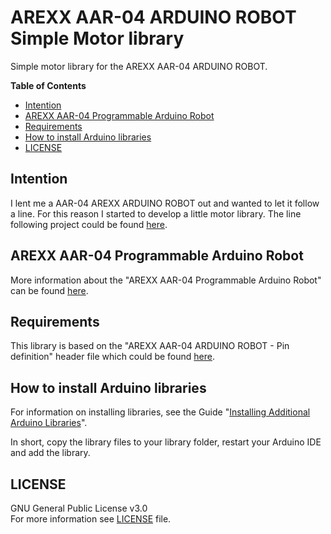 # AREXX AAR-04 ARDUINO ROBOT<br />Simple Motor library

Simple motor library for the AREXX AAR-04 ARDUINO ROBOT.

**Table of Contents**
- [Intention](#intention)
- [AREXX AAR-04 Programmable Arduino Robot](#arexx-aar-04-programmable-arduino-robot)
- [Requirements](#requirements)
- [How to install Arduino libraries](#how-to-install-arduino-libraries)
- [LICENSE](#license)


## Intention
I lent me a AAR-04 AREXX ARDUINO ROBOT out and wanted to let it follow a line. For this reason I started to develop a little motor library. The line following project could be found [here](https://github.com/HeinrichAD/Arduino-AAR04-Robot-LineTrackingLibrary).


## AREXX AAR-04 Programmable Arduino Robot
More information about the "AREXX AAR-04 Programmable Arduino Robot" can be found [here](https://github.com/HeinrichAD/Arduino-AAR04-Robot-PinDefinition#arexx-aar-04-programmable-arduino-robot).


## Requirements
This library is based on the "AREXX AAR-04 ARDUINO ROBOT - Pin definition" header file which could be found [here](https://github.com/HeinrichAD/Arduino-AAR04-Robot-PinDefinition).


## How to install Arduino libraries
For information on installing libraries, see the Guide "[Installing Additional Arduino Libraries](http://www.arduino.cc/en/Guide/Libraries)".

In short, copy the library files to your library folder, restart your Arduino IDE and add the library.


## LICENSE
GNU General Public License v3.0<br />
For more information see [LICENSE](/LICENSE) file.

